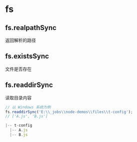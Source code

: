 # fs
## fs.realpathSync
返回解析的路径

## fs.existsSync
文件是否存在

## fs.readdirSync
读取目录内容
``` js
// 以 Windows 系统为例
fs.readdirSync('E:\\_jobs\\node-demos\\files\\t-config');
// ['A.js', 'B.js']

|-- t-config
  |-- A.js
  |-- B.js
```